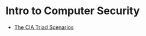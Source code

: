 
# Intro to Computer Security

- [The CIA Triad Scenarios](https://quizlet.com/475014153/the-cia-triad-scenarios-flash-cards/)
